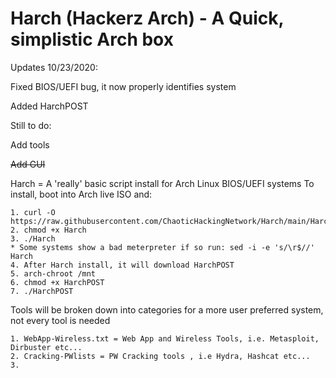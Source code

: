 # Harch (Hackerz Arch) - A Quick, simplistic Arch box

Updates 10/23/2020:

Fixed BIOS/UEFI bug, it now properly identifies system

Added HarchPOST

Still to do:

Add tools

~~Add GUI~~

Harch = A 'really' basic script install for Arch Linux BIOS/UEFI systems
  To install, boot into Arch live ISO and:
  
  
    1. curl -O https://raw.githubusercontent.com/ChaoticHackingNetwork/Harch/main/Harch
    2. chmod +x Harch
    3. ./Harch
    * Some systems show a bad meterpreter if so run: sed -i -e 's/\r$//' Harch 
    4. After Harch install, it will download HarchPOST
    5. arch-chroot /mnt
    6. chmod +x HarchPOST
    7. ./HarchPOST

Tools will be broken down into categories for a more user preferred system, not every tool is needed

    1. WebApp-Wireless.txt = Web App and Wireless Tools, i.e. Metasploit, Dirbuster etc...
    2. Cracking-PWlists = PW Cracking tools , i.e Hydra, Hashcat etc...
    3. 
